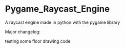 # Pygame_Raycast_Engine
A raycast engine made in python with the pygame library

Major changelog:

testing some floor drawing code
